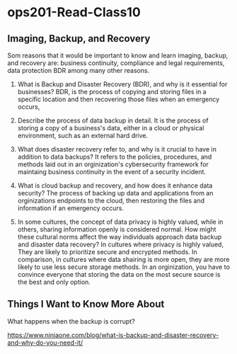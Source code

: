 # ops201-Read-Class10

## Imaging, Backup, and Recovery

Som reasons that it would be important to know and learn imaging, backup, and recovery are: business continuity, compliance and legal requirements, data protection BDR among many other reasons.


1.  What is Backup and Disaster Recovery (BDR), and why is it essential for businesses?
   BDR, is the process of copying and storing files in a specific location and then recovering those files when an emergency occurs,

2.  Describe the process of data backup in detail.
   It is the process of storing a copy of a business's data, either in a cloud or physical environment, such as an external hard drive.

3.  What does disaster recovery refer to, and why is it crucial to have in addition to data backups?
   It refers to the policies, procedures, and methods laid out in an orginization's cybersecurity framework for maintaing business continuity in the event of a security incident.

4.  What is cloud backup and recovery, and how does it enhance data security?
   The process of backing up data and applications from an orginizations endpoints to the cloud, then restoring the files and information if an emergency occurs.

5.  In some cultures, the concept of data privacy is highly valued, while in others, sharing information openly is considered normal. How might these cultural norms affect the way individuals approach data backup and disaster data recovery?
   In cultures where privacy is highly valued, They are likely to prioritize secure and encrypted methods. In comparison, in cultures where data shairing is more open, they are more likely to use less secure storage methods. In an orginization, you have to convince everyone that storing the data on the most secure source is the best and only option.


## Things I Want to Know More About

What happens when the backup is corrupt?







https://www.ninjaone.com/blog/what-is-backup-and-disaster-recovery-and-why-do-you-need-it/
